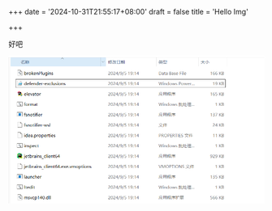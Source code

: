 +++
date = '2024-10-31T21:55:17+08:00'
draft = false
title = 'Hello Img'

+++

好吧

![screenshot](1.png)
